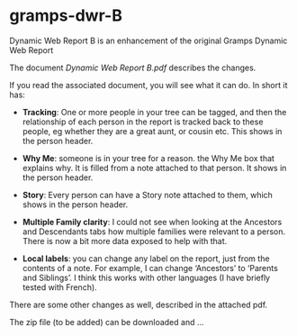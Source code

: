 # gramps-dwr-B
Dynamic Web Report B is an enhancement of the original Gramps Dynamic Web Report

The document _Dynamic Web Report B.pdf_ describes the changes.

If you read the associated document, you will see what it can do.  In short it has:

- **Tracking**:  One or more people in your tree can be tagged, and then the relationship of each person in the report is tracked back to these people, eg whether they are a great aunt, or cousin etc.  This shows in the person header.

- **Why Me**: someone is in your tree for a reason.  the Why Me box that explains why.  It is filled from a note attached to that person.  It shows in the person header.

- **Story**:  Every person can have a Story note attached to them, which shows in the person header.

- **Multiple Family clarity**:  I could not see when looking at the Ancestors and Descendants tabs how multiple families were relevant to a person.  There is now a bit more data exposed to help with that.

- **Local labels**:  you can change any label on the report, just from the contents of a note.  For example, I can change ‘Ancestors’ to ‘Parents and Siblings’.  I think this works with other languages (I have briefly tested with French).  

There are some other changes as well, described in the attached pdf.


The zip file (to be added) can be downloaded and ...
